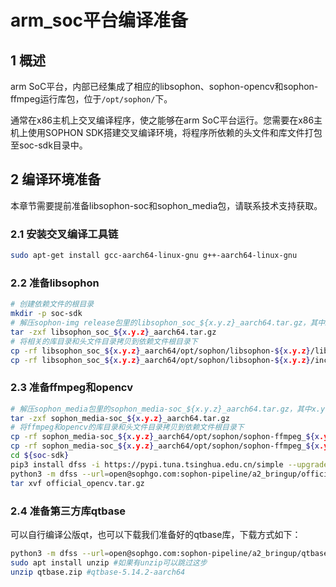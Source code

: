 # arm_soc平台编译准备

## 1 概述

arm SoC平台，内部已经集成了相应的libsophon、sophon-opencv和sophon-ffmpeg运行库包，位于`/opt/sophon/`下。

通常在x86主机上交叉编译程序，使之能够在arm SoC平台运行。您需要在x86主机上使用SOPHON SDK搭建交叉编译环境，将程序所依赖的头文件和库文件打包至soc-sdk目录中。

## 2 编译环境准备

本章节需要提前准备libsophon-soc和sophon_media包，请联系技术支持获取。

### 2.1 安装交叉编译工具链

```bash
sudo apt-get install gcc-aarch64-linux-gnu g++-aarch64-linux-gnu
```

### 2.2 准备libsophon

```bash
# 创建依赖文件的根目录
mkdir -p soc-sdk
# 解压sophon-img release包里的libsophon_soc_${x.y.z}_aarch64.tar.gz，其中x.y.z为版本号
tar -zxf libsophon_soc_${x.y.z}_aarch64.tar.gz
# 将相关的库目录和头文件目录拷贝到依赖文件根目录下
cp -rf libsophon_soc_${x.y.z}_aarch64/opt/sophon/libsophon-${x.y.z}/lib ${soc-sdk}
cp -rf libsophon_soc_${x.y.z}_aarch64/opt/sophon/libsophon-${x.y.z}/include ${soc-sdk}
```

### 2.3 准备ffmpeg和opencv

```bash
# 解压sophon_media包里的sophon_media-soc_${x.y.z}_aarch64.tar.gz，其中x.y.z为版本号
tar -zxf sophon_media-soc_${x.y.z}_aarch64.tar.gz
# 将ffmpeg和opencv的库目录和头文件目录拷贝到依赖文件根目录下
cp -rf sophon_media-soc_${x.y.z}_aarch64/opt/sophon/sophon-ffmpeg_${x.y.z}/lib ${soc-sdk}
cp -rf sophon_media-soc_${x.y.z}_aarch64/opt/sophon/sophon-ffmpeg_${x.y.z}/include ${soc-sdk}
cd ${soc-sdk}
pip3 install dfss -i https://pypi.tuna.tsinghua.edu.cn/simple --upgrade
python3 -m dfss --url=open@sophgo.com:sophon-pipeline/a2_bringup/official_opencv.tar.gz 
tar xvf official_opencv.tar.gz
```

### 2.4 准备第三方库qtbase
可以自行编译公版qt，也可以下载我们准备好的qtbase库，下载方式如下：
```bash
python3 -m dfss --url=open@sophgo.com:sophon-pipeline/a2_bringup/qtbase.zip
sudo apt install unzip #如果有unzip可以跳过这步
unzip qtbase.zip #qtbase-5.14.2-aarch64
```
